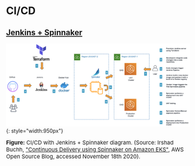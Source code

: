 # CI/CD

## [Jenkins + Spinnaker](https://drive.google.com/file/d/1VtKHzBkw5a3zGKFwgI_2rllL9M7ceuCD/view?usp=sharing)
![leverage-ci-cd-spinnaker](/assets/images/diagrams/ci-cd-spinnaker.png "Leverage"){: style="width:950px"}

<figcaption style="font-size:15px">
<b>Figure:</b> CI/CD with Jenkins + Spinnaker diagram.
(Source: Irshad Buchh, 
<a href="https://aws.amazon.com/blogs/opensource/continuous-delivery-spinnaker-amazon-eks/">
"Continuous Delivery using Spinnaker on Amazon EKS"</a>,
AWS Open Source Blog, accessed November 18th 2020).
</figcaption>
